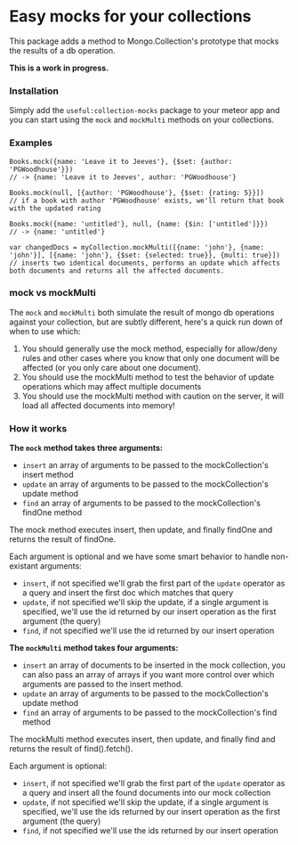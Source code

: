 # Easy mocks for your collections

This package adds a method to Mongo.Collection's prototype that mocks the results of a db operation.

**This is a work in progress.**

### Installation
Simply add the `useful:collection-mocks` package to your meteor app and you can start using the `mock` and `mockMulti` methods on your collections.

### Examples
```
Books.mock({name: 'Leave it to Jeeves'}, {$set: {author: 'PGWoodhouse'}}) 
// -> {name: 'Leave it to Jeeves', author: 'PGWoodhouse'}
```

```
Books.mock(null, [{author: 'PGWoodhouse'}, {$set: {rating: 5}}])
// if a book with author 'PGWoodhouse' exists, we'll return that book with the updated rating
```

```
Books.mock({name: 'untitled'}, null, {name: {$in: ['untitled']}})
// -> {name: 'untitled'}
```

```
var changedDocs = myCollection.mockMulti([{name: 'john'}, {name: 'john'}], [{name: 'john'}, {$set: {selected: true}}, {multi: true}])
// inserts two identical documents, performs an update which affects both documents and returns all the affected documents.
```

### mock vs mockMulti

The `mock` and `mockMulti` both simulate the result of mongo db operations against your collection, but are subtly different, here's a quick run down of when to use which:

1. You should generally use the mock method, especially for allow/deny rules and other cases where you know that only one document will be affected (or you only care about one document).
2. You should use the mockMulti method to test the behavior of update operations which may affect multiple documents
3. You should use the mockMulti method with caution on the server, it will load all affected documents into memory!

### How it works

**The `mock` method takes three arguments:**

- `insert` an array of arguments to be passed to the mockCollection's insert method
- `update` an array of arguments to be passed to the mockCollection's update method
- `find` an array of arguments to be passed to the mockCollection's findOne method

The mock method executes insert, then update, and finally findOne and returns the result of findOne.

Each argument is optional and we have some smart behavior to handle non-existant arguments:
- `insert`, if not specified we'll grab the first part of the `update` operator as a query and insert the first doc which matches that query
- `update`, if not specified we'll skip the update, if a single argument is specified, we'll use the id returned by our insert operation as the first argument (the query)
- `find`, if not specified we'll use the id returned by our insert operation

**The `mockMulti` method takes four arguments:**

- `insert` an array of documents to be inserted in the mock collection, you can also pass an array of arrays if you want more control over which arguments are passed to the insert method.
- `update` an array of arguments to be passed to the mockCollection's update method
- `find` an array of arguments to be passed to the mockCollection's find method

The mockMulti method executes insert, then update, and finally find and returns the result of find().fetch().

Each argument is optional:
- `insert`, if not specified we'll grab the first part of the `update` operator as a query and insert all the found documents into our mock collection
- `update`, if not specified we'll skip the update, if a single argument is specified, we'll use the ids returned by our insert operation as the first argument (the query)
- `find`, if not specified we'll use the ids returned by our insert operation
